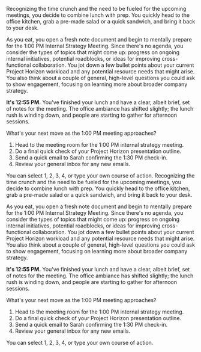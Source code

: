 Recognizing the time crunch and the need to be fueled for the upcoming meetings, you decide to combine lunch with prep. You quickly head to the office kitchen, grab a pre-made salad or a quick sandwich, and bring it back to your desk.

As you eat, you open a fresh note document and begin to mentally prepare for the 1:00 PM Internal Strategy Meeting. Since there's no agenda, you consider the types of topics that might come up: progress on ongoing internal initiatives, potential roadblocks, or ideas for improving cross-functional collaboration. You jot down a few bullet points about your current Project Horizon workload and any potential resource needs that might arise. You also think about a couple of general, high-level questions you could ask to show engagement, focusing on learning more about broader company strategy.

**It's 12:55 PM.** You've finished your lunch and have a clear, albeit brief, set of notes for the meeting. The office ambiance has shifted slightly; the lunch rush is winding down, and people are starting to gather for afternoon sessions.

What's your next move as the 1:00 PM meeting approaches?

1.  Head to the meeting room for the 1:00 PM internal strategy meeting.
2.  Do a final quick check of your Project Horizon presentation outline.
3.  Send a quick email to Sarah confirming the 1:30 PM check-in.
4.  Review your general inbox for any new emails.

You can select 1, 2, 3, 4, or type your own course of action.
Recognizing the time crunch and the need to be fueled for the upcoming meetings, you decide to combine lunch with prep. You quickly head to the office kitchen, grab a pre-made salad or a quick sandwich, and bring it back to your desk.

As you eat, you open a fresh note document and begin to mentally prepare for the 1:00 PM Internal Strategy Meeting. Since there's no agenda, you consider the types of topics that might come up: progress on ongoing internal initiatives, potential roadblocks, or ideas for improving cross-functional collaboration. You jot down a few bullet points about your current Project Horizon workload and any potential resource needs that might arise. You also think about a couple of general, high-level questions you could ask to show engagement, focusing on learning more about broader company strategy.

**It's 12:55 PM.** You've finished your lunch and have a clear, albeit brief, set of notes for the meeting. The office ambiance has shifted slightly; the lunch rush is winding down, and people are starting to gather for afternoon sessions.

What's your next move as the 1:00 PM meeting approaches?

1.  Head to the meeting room for the 1:00 PM internal strategy meeting.
2.  Do a final quick check of your Project Horizon presentation outline.
3.  Send a quick email to Sarah confirming the 1:30 PM check-in.
4.  Review your general inbox for any new emails.

You can select 1, 2, 3, 4, or type your own course of action.

